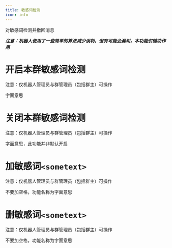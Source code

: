 ```yaml
---
title: 敏感词检测
icon: info
---
```


对敏感词检测并撤回消息

_**注意：机器人使用了一些简单的算法减少误判，但有可能会漏判，本功能仅辅助作用**_

# 开启本群敏感词检测

注意：仅机器人管理员与群管理员（包括群主）可操作

字面意思

# 关闭本群敏感词检测

注意：仅机器人管理员与群管理员（包括群主）可操作

字面意思，此功能并非默认开启

# 加敏感词`<sometext>`

注意：仅机器人管理员与群管理员（包括群主）可操作

不要加空格，功能名称为字面意思

# 删敏感词`<sometext>`

注意：仅机器人管理员与群管理员（包括群主）可操作

不要加空格，功能名称为字面意思
